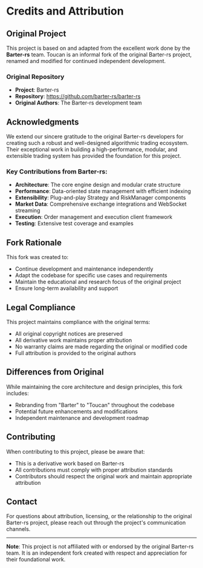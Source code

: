 # Credits and Attribution

## Original Project

This project is based on and adapted from the excellent work done by the **Barter-rs** team. Toucan is an informal fork of the original Barter-rs project, renamed and modified for continued independent development.

### Original Repository
- **Project**: Barter-rs
- **Repository**: https://github.com/barter-rs/barter-rs
- **Original Authors**: The Barter-rs development team

## Acknowledgments

We extend our sincere gratitude to the original Barter-rs developers for creating such a robust and well-designed algorithmic trading ecosystem. Their exceptional work in building a high-performance, modular, and extensible trading system has provided the foundation for this project.

### Key Contributions from Barter-rs:
- **Architecture**: The core engine design and modular crate structure
- **Performance**: Data-oriented state management with efficient indexing
- **Extensibility**: Plug-and-play Strategy and RiskManager components
- **Market Data**: Comprehensive exchange integrations and WebSocket streaming
- **Execution**: Order management and execution client framework
- **Testing**: Extensive test coverage and examples

## Fork Rationale

This fork was created to:
- Continue development and maintenance independently
- Adapt the codebase for specific use cases and requirements
- Maintain the educational and research focus of the original project
- Ensure long-term availability and support

## Legal Compliance

This project maintains compliance with the original terms:
- All original copyright notices are preserved
- All derivative work maintains proper attribution
- No warranty claims are made regarding the original or modified code
- Full attribution is provided to the original authors

## Differences from Original

While maintaining the core architecture and design principles, this fork includes:
- Rebranding from "Barter" to "Toucan" throughout the codebase
- Potential future enhancements and modifications
- Independent maintenance and development roadmap

## Contributing

When contributing to this project, please be aware that:
- This is a derivative work based on Barter-rs
- All contributions must comply with proper attribution standards
- Contributors should respect the original work and maintain appropriate attribution

## Contact

For questions about attribution, licensing, or the relationship to the original Barter-rs project, please reach out through the project's communication channels.

---

**Note**: This project is not affiliated with or endorsed by the original Barter-rs team. It is an independent fork created with respect and appreciation for their foundational work.
